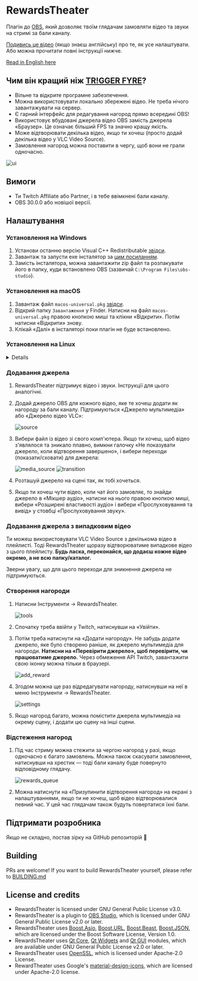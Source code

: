 # RewardsTheater

Плагін до [OBS](https://obsproject.com/), який дозволяє твоїм глядачам замовляти відео та звуки на стримі за бали каналу.

[Подивись це відео](https://youtu.be/-0evZCAlXVU) (якщо знаєш англійську) про те, як усе налаштувати. 
Або можна прочитати повні інструкції нижче.

[Read in English here](README.md)

## Чим він кращий ніж [TR!GGER FYRE](https://overlays.thefyrewire.com/widgets/triggerfyre/)?

- Вільне та відкрите програмне забезпечення.
- Можна використовувати локально збережені відео. Не треба нічого завантажувати на сервер.
- Є гарний інтерфейс для редагування нагород прямо всередині OBS!
- Використовує вбудовані джерела відео OBS замість джерела «Браузер». Це означає більший FPS та значно кращу якість.
- Може відтворювати декілька відео, якщо ти хочеш (просто додай декілька відео у VLC Video Source).
- Замовлення нагород можна поставити в чергу, щоб вони не грали одночасно.

![ui](readme_images/ui_uk.png)

## Вимоги
- Ти Twitch Affiliate або Partner, і в тебе ввімкнені бали каналу.
- OBS 30.0.0 або новішої версії.

## Налаштування
### Установлення на Windows
1. Установи останню версію Visual C++ Redistributable [звідси](https://aka.ms/vs/17/release/vc_redist.x64.exe).
2. Завантаж та запусти exe інсталятор за [цим посиланням](https://github.com/gottagofaster236/RewardsTheater/releases/latest).
3. Замість інсталятора, можна завантажити zip файл та розпакувати його в папку, куди встановлено OBS (зазвичай `C:\Program Files\obs-studio`).

### Установлення на macOS
1. Завантаж файл `macos-universal.pkg` [звідси](https://github.com/gottagofaster236/RewardsTheater/releases/latest).
2. Відкрий папку `Завантаження` у Finder. Натисни на файл `macos-universal.pkg` правою кнопкою миші та клікни «Відкрити». Потім натисни «Відкрити» знову. 
3. Клікай «Далі» в інсталяторі поки плагін не буде встановлено.

### Установлення на Linux
<details>

+ #### **Debian/Ubuntu**
  Для Ubuntu та інших дистрибутивів, заснованих на Debian, можна завантажити deb файл за [цим посиланням](https://github.com/gottagofaster236/RewardsTheater/releases/latest). Потім установи його наступним чином:
  ```
  sudo dpkg -i /path/to/deb/file
  ```

+ #### **Flathub**
  Можна встановити RewardsTheater через Flathub таким чином:
  ```
  flatpak install flathub com.obsproject.Studio.Plugin.RewardsTheater
  ```

+ #### **Arch Linux**
  ```
  sudo pacman -S --needed base-devel
  git clone https://github.com/gottagofaster236/RewardsTheater
  cd RewardsTheater
  makepkg -si
  ```
</details>

### Додавання джерела
1. RewardsTheater підтримує відео і звуки. Інструкції для цього аналогічні.
2. Додай джерело OBS для кожного відео, яке те хочеш додати як нагороду за бали каналу. Підтримуються «Джерело мультимедіа» або «Джерело відео VLC»:
   
   ![source](readme_images/source_uk.png)
3. Вибери файл із відео зі свого комп'ютера. Якщо ти хочеш, щоб відео з'являлося та зникало плавно, вимкни галочку «Не показувати джерело, коли відтворення завершено», і вибери переходи (показати/сховати) для джерела:
   
   ![media_source](readme_images/media_source_uk.png)
   ![transition](readme_images/transition_uk.png)
4. Розташуй джерело на сцені так, як тобі хочеться.
5. Якщо ти хочеш чути відео, коли чат його замовляє, то знайди джерело в «Мікшер аудіо», натисни на нього правою кнопкою миші, вибери «Розширені властивості аудіо» і вибери «Прослуховування та вивід» у стовбці «Прослуховування звуку».

### Додавання джерела з випадковим відео
Ти можеш використовувати VLC Video Source з декількома відео в плейлисті. Тоді RewardsTheater щоразу відтворюватиме випадкове відео з цього плейлисту.
**Будь ласка, переконайся, що додаєш кожне відео окремо, а не всю папку/каталог.**

Зверни увагу, що для цього переходи для зникнення джерела не підтримуються.

### Створення нагороди

1. Натисни Інструменти → RewardsTheater.
   
   ![tools](readme_images/tools_uk.png)
2. Спочатку треба ввійти у Twitch, натиснувши на «Увійти».
3. Потім треба натиснути на «Додати нагороду». Не забудь додати джерело, яке було створено раніше, як джерело мультимедіа для нагороди. **Натисни на «Перевірити джерело», щоб перевірити, чи працюватиме джерело.** Через обмеження API Twitch, завантажити свою іконку можна тільки в браузері.
   
   ![add_reward](readme_images/add_reward_uk.png)

7. Згодом можна ще раз відредагувати нагороду, натиснувши на неї в меню Інструменти → RewardsTheater.

   ![settings](readme_images/settings_uk.png)

8. Якщо нагород багато, можна помістити джерела мультимедіа на окрему сцену, і додати цю сцену на інші сцени.

### Відстеження нагород
1. Під час стриму можна стежити за чергою нагород у разі, якщо одночасно є багато замовлень. Можна також скасувати замовлення, натиснувши на хрестик — тоді бали каналу буде повернуто відповідному глядачу.

   ![rewards_queue](readme_images/rewards_queue_uk.png)

2. Можна натиснути на «Призупинити відтворення нагород» на екрані з налаштуваннями, якщо ти не хочеш, щоб відео відтворювалися певний час. У цей час глядачам також будуть повертатися їхні бали.

## Підтримати розробника
Якщо не складно, постав зірку на GitHub репозиторій 🙂

## Building
PRs are welcome! If you want to build RewardsTheater yourself, please refer to [BUILDING.md](BUILDING.md)

## License and credits
- RewardsTheater is licensed under GNU General Public License v3.0. 
- RewardsTheater is a plugin to [OBS Studio](https://github.com/obsproject/obs-studio), which is licensed under GNU General Public License v2.0 or later.
- RewardsTheater uses [Boost.Asio](https://www.boost.org/doc/libs/1_83_0/doc/html/boost_asio.html), [Boost.URL](https://www.boost.org/doc/libs/1_83_0/libs/url/doc/html/index.html), [Boost.Beast](https://www.boost.org/doc/libs/1_83_0/libs/beast/doc/html/index.html), [Boost.JSON](https://www.boost.org/doc/libs/1_83_0/libs/json/doc/html/index.html), which are licensed under the Boost Software License, Version 1.0.
- RewardsTheater uses [Qt Core](https://doc.qt.io/qt-6/qtcore-index.html), [Qt Widgets](https://doc.qt.io/qt-6/qtwidgets-index.html) and [Qt GUI](https://doc.qt.io/qt-6/qtgui-index.html) modules, which are available under GNU General Public License v2.0 or later.
- RewardsTheater uses [OpenSSL](https://openssl.org/), which is licensed under Apache-2.0 License.
- RewardTheater uses Google's [material-design-icons](https://github.com/google/material-design-icons/tree/master), which are licensed under Apache-2.0 license.

